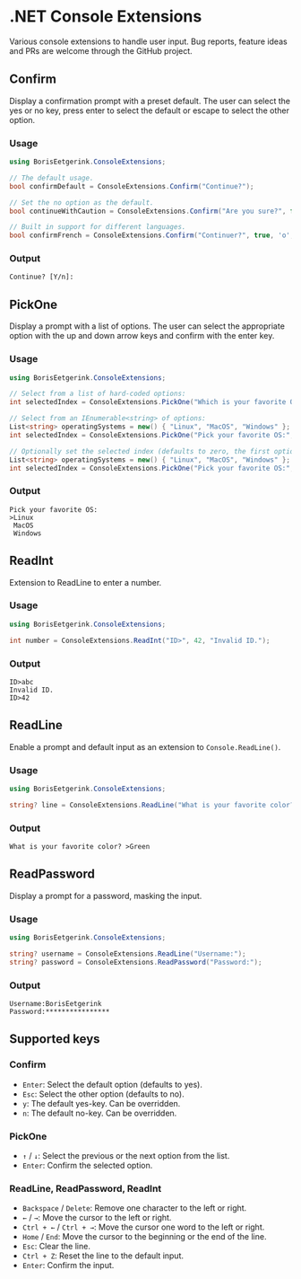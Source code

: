# .NET Console Extensions

Various console extensions to handle user input. Bug reports, feature ideas and PRs are welcome through the GitHub project. 

## Confirm

Display a confirmation prompt with a preset default. The user can select the yes or no key,
press enter to select the default or escape to select the other option.

### Usage

```csharp
using BorisEetgerink.ConsoleExtensions;

// The default usage.
bool confirmDefault = ConsoleExtensions.Confirm("Continue?");

// Set the no option as the default.
bool continueWithCaution = ConsoleExtensions.Confirm("Are you sure?", false);

// Built in support for different languages.
bool confirmFrench = ConsoleExtensions.Confirm("Continuer?", true, 'o', 'n');
```

### Output

```
Continue? [Y/n]:
```

## PickOne

Display a prompt with a list of options. The user can select the appropriate option with the up and down arrow keys and
confirm with the enter key.

### Usage

```csharp
using BorisEetgerink.ConsoleExtensions;

// Select from a list of hard-coded options:
int selectedIndex = ConsoleExtensions.PickOne("Which is your favorite OS?", "Linux", "MacOS", "Windows");

// Select from an IEnumerable<string> of options:
List<string> operatingSystems = new() { "Linux", "MacOS", "Windows" };
int selectedIndex = ConsoleExtensions.PickOne("Pick your favorite OS:", operatingSystems);

// Optionally set the selected index (defaults to zero, the first option):
List<string> operatingSystems = new() { "Linux", "MacOS", "Windows" };
int selectedIndex = ConsoleExtensions.PickOne("Pick your favorite OS:", 2, operatingSystems);
```

### Output

```
Pick your favorite OS:
>Linux
 MacOS
 Windows
```

## ReadInt

Extension to ReadLine to enter a number.

### Usage

```csharp
using BorisEetgerink.ConsoleExtensions;

int number = ConsoleExtensions.ReadInt("ID>", 42, "Invalid ID.");
```

### Output

```
ID>abc
Invalid ID.
ID>42
```

## ReadLine

Enable a prompt and default input as an extension to `Console.ReadLine()`.

### Usage

```csharp
using BorisEetgerink.ConsoleExtensions;

string? line = ConsoleExtensions.ReadLine("What is your favorite color? >", "Green");
```

### Output

```
What is your favorite color? >Green
```

## ReadPassword

Display a prompt for a password, masking the input.

### Usage

```csharp
using BorisEetgerink.ConsoleExtensions;

string? username = ConsoleExtensions.ReadLine("Username:");
string? password = ConsoleExtensions.ReadPassword("Password:");
```

### Output

```
Username:BorisEetgerink
Password:****************
```

## Supported keys

### Confirm

* `Enter`: Select the default option (defaults to yes).
* `Esc`: Select the other option (defaults to no).
* `y`: The default yes-key. Can be overridden.
* `n`: The default no-key. Can be overridden.

### PickOne

* `↑` / `↓`: Select the previous or the next option from the list.
* `Enter`: Confirm the selected option.

### ReadLine, ReadPassword, ReadInt

* `Backspace` / `Delete`: Remove one character to the left or right.
* `←` / `→`: Move the cursor to the left or right.
* `Ctrl + ←` / `Ctrl + →`: Move the cursor one word to the left or right.
* `Home` / `End`: Move the cursor to the beginning or the end of the line.
* `Esc`: Clear the line.
* `Ctrl + Z`: Reset the line to the default input.
* `Enter`: Confirm the input.
